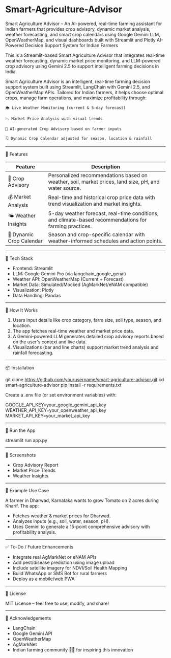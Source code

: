 # Smart-Agriculture-Advisor
 Smart Agriculture Advisor – An AI-powered, real-time farming assistant for Indian farmers that provides crop advisory, dynamic market analysis, weather forecasting, and smart crop calendars using Google Gemini LLM, OpenWeatherMap, and visual dashboards built with Streamlit and Plotly
AI-Powered Decision Support System for Indian Farmers

This is a Streamlit-based Smart Agriculture Advisor that integrates real-time weather forecasting, dynamic market price monitoring, and LLM-powered crop advisory using Gemini 2.5 to support intelligent farming decisions in India.


Smart Agriculture Advisor is an intelligent, real-time farming decision support system built using Streamlit, LangChain with Gemini 2.5, and OpenWeatherMap APIs. Tailored for Indian farmers, it helps choose optimal crops, manage farm operations, and maximize profitability through:

    🌦️ Live Weather Monitoring (current & 5-day forecast)

    📉 Market Price Analysis with visual trends

    🌱 AI-generated Crop Advisory based on farmer inputs

    🗓️ Dynamic Crop Calendar adjusted for season, location & rainfall

------------------------------------------------------------

🔧 Features

| Feature                  | Description                                                                 |
|--------------------------|-----------------------------------------------------------------------------|
| 🌱 Crop Advisory         | Personalized recommendations based on weather, soil, market prices, land size, pH, and water source. |
| 💰 Market Analysis       | Real-time and historical crop price data with trend visualization and market insights. |
| 🌤️ Weather Insights      | 5-day weather forecast, real-time conditions, and climate-based recommendations for farming practices. |
| 📅 Dynamic Crop Calendar | Season and crop-specific calendar with weather-informed schedules and action points. |

------------------------------------------------------------

🚀 Tech Stack

- Frontend: Streamlit
- LLM: Google Gemini Pro (via langchain_google_genai)
- Weather API: OpenWeatherMap (Current + Forecast)
- Market Data: Simulated/Mocked (AgMarkNet/eNAM compatible)
- Visualization: Plotly
- Data Handling: Pandas

------------------------------------------------------------

🧠 How It Works

1. Users input details like crop category, farm size, soil type, season, and location.
2. The app fetches real-time weather and market price data.
3. A Gemini-powered LLM generates detailed crop advisory reports based on the user's context and live data.
4. Visualizations (bar and line charts) support market trend analysis and rainfall forecasting.

------------------------------------------------------------

📦 Installation

git clone https://github.com/yourusername/smart-agriculture-advisor.git
cd smart-agriculture-advisor
pip install -r requirements.txt

Create a .env file (or set environment variables) with:

GOOGLE_API_KEY=your_google_gemini_api_key
WEATHER_API_KEY=your_openweather_api_key
MARKET_API_KEY=your_market_api_key

------------------------------------------------------------

🏁 Run the App

streamlit run app.py

------------------------------------------------------------

📸 Screenshots

- Crop Advisory Report
- Market Price Trends
- Weather Insights

------------------------------------------------------------

🧪 Example Use Case

A farmer in Dharwad, Karnataka wants to grow Tomato on 2 acres during Kharif. The app:
- Fetches weather & market prices for Dharwad.
- Analyzes inputs (e.g., soil, water, season, pH).
- Uses Gemini to generate a 15-point comprehensive advisory with profitability analysis.

------------------------------------------------------------

✅ To-Do / Future Enhancements

- Integrate real AgMarkNet or eNAM APIs
- Add pest/disease prediction using image upload
- Include satellite imagery for NDVI/Soil Health Mapping
- Build WhatsApp or SMS Bot for rural farmers
- Deploy as a mobile/web PWA

------------------------------------------------------------

📄 License

MIT License – feel free to use, modify, and share!

------------------------------------------------------------

🤝 Acknowledgements

- LangChain
- Google Gemini API
- OpenWeatherMap
- AgMarkNet
- Indian farming community 🧑‍🌾 for inspiring this innovation
